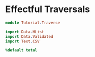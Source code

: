 # Effectful Traversals

```idris
module Tutorial.Traverse

import Data.HList
import Data.Validated
import Text.CSV

%default total
```

<!-- vi: filetype=idris2
-->
